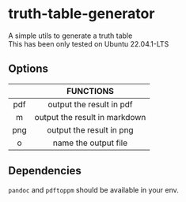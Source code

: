# truth-table-generator
A simple utils to generate a truth table  
This has been only tested on Ubuntu 22.04.1-LTS

## Options
||FUNCTIONS|
|:--:|:--:|
|pdf|output the result in pdf|
|m|output the result in markdown|
|png|output the result in png|
|o|name the output file|

## Dependencies
`pandoc` and `pdftoppm` should be available in your env.
